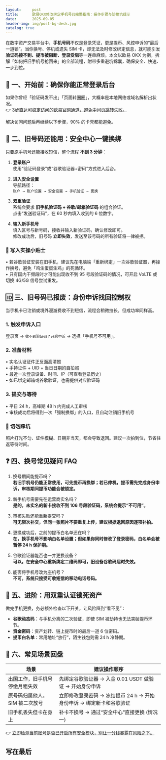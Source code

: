 ```yaml
---
layout:     post
title:      欧易OKX修改绑定手机号码完整指南：操作步骤与防撞坑提示
date:       2025-09-05
header-img: img/post-bg-desk.jpg
catalog: true
---
```


在数字资产交易平台中，**手机号码**不仅是登录凭证，更是提币、风控申诉的“最后一道锁”。当你换号、停机或遗失 SIM 卡，却无法及时修改绑定信息，就可能引发**验证码接不到、提币被阻断、登录受阻**等一连串麻烦。本文以欧易 OKX 为例，拆解「如何把旧手机号抢回来」的全部流程，附带多重避坑锦囊，确保安全、快速、一步到位。

## 🔔 一、开始前：确保你能正常登录后台

如果你曾经「验证码发不出」「页面转圈圈」，大概率是本地网络或域名解析出状况。  
👉 [3步直达可稳定访问的欧易官网通道，避免中间页跳转失败。](https://okxdog.com/)  

解决访问问题后再继续以下步骤，90% 的卡壳都能避免。

## 📱 二、旧号码还能用：安全中心一键换绑

只要原手机号还能接收短信，整个流程 **不到 3 分钟**：

1. **登录账户**  
   使用“验证码登录”或“谷歌验证器+密码”方式进入后台。

2. **进入安全设置**  
   导航路径：  
   `账户 → 账户设置 → 安全设置 → 手机验证 → 更换`

3. **双重验证**  
   系统会要求 **旧手机验证码 + 谷歌/邮箱验证码** 的组合验证。  
   点击“发送验证码”，在 60 秒内填入收到的 6 位数字。

4. **输入新手机号**  
   填入区号与新号码，接收并输入新验证码，确认修改即可。  
   修改成功后，旧号码 **立即失效**，发送至该号码的所有验证将一律被拒。

### 🌟 写入实操小贴士  
• 若谷歌验证安装在旧手机，建议先在电脑端「重新绑定」一次谷歌验证器，再操作换号，避免「鸡生蛋蛋生鸡」的死循环。  
• 只有国内干频段时才可能出现收不到 95 号段验证码的情况，可开启 VoLTE 或切换 4G/5G 信号尝试重发。

## 🆔 三、旧号码已报废：身份申诉找回控制权

当手机卡已注销或境外漫游费收不到短信，流程会稍微拉长，但成功率同样高。

### 1. 触发申诉入口  
   登录页 → `收不到验证码？开启申诉` → 选择「手机号不可用」。

### 2. 准备材料  
   • 实名认证证件正反面高清照  
   • 手持证件 + UID + 当日日期的自拍照  
   • 最近一次登录设备、时间、IP（可查看登录历史）  
   • 如已绑定邮箱或谷歌验证，也需提供对应验证码

### 3. 提交与等待  
   • 平日 24 h，高峰期 48 h 内完成人工审核  
   • 审核成功后将得到一次「强制换绑」的入口，且自动注销旧手机号

### 🚨 切勿踩坑  
   照片打光不匀、证件模糊、日期非当天，都会导致退回。建议一次拍到位，节省往返等待时间。

## ❓ 四、换号常见疑问 FAQ

1. 换号期间能提币吗？  
   **若旧手机号仍能正常使用，可先提币再换绑；若已停机，提币需先完成身份申诉，审核期间提币功能会被锁定。**

2. 新手机号需要先在运营商实名吗？  
   **是的，未实名的新卡接收不到 106 号段验证码，系统会提示“不可用”。**

3. 审核失败还能重新提交吗？  
   **可无限次补交，但同一张照片不要重复上传，建议根据退回原因逐项补拍。**

4. 更换成功后，之前的提币白名单还在吗？  
   **在，换手机号不影响白名单设置；但如果你同时修改了登录密码，白名单会被暂停 24 h 保护期。**

5. 谷歌验证器能否也一并更换设备？  
   **可以。在安全中心重新绑定二维码即可，旧设备谷歌码届时失效。**

6. 能否将手机号改为座机号？  
   **不可，系统只接受可收短信的移动电话号码。**

## 🎯 五、进阶：用双重认证锁死资产

做完手机更换，务必额外检查以下开关，让风险降到“看不见”：

- **谷歌动态码**：与手机分离的二次验证，即使 SIM 被劫持也无法突破提币环节。  
- **资金密码**：资产划转、链上提币时的最后一道 6 位密码。  
- **提币白名单**：常用地址“放行”，陌生钱包则需 24 h 冷静期。  

## 📌 六、常见场景回盘

| 场景 | 建议操作顺序 |
|------|--------------|
| 出国工作，旧手机号停缴月租失效 | 先绑定谷歌验证器 → 入金 0.01 USDT 做验证 → 开始身份申诉 |
| 原号码归属他人，SIM 被二次放号 | 立即修改登录密码 → 冻结提币 24 h → 开始身份申诉 → 绑定新卡和谷歌验证 |
| 旧手机丢失但卡在身上 | 补卡不换号 → 通过“安全中心”直接更换 (情况一) |

👉 [立即检测当前账号是否已开启所有安全模块，别让一分钱暴露在风险之下。](https://okxdog.com/)

## 写在最后